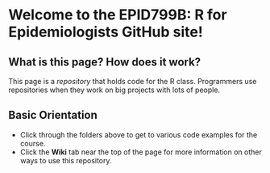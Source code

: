 Welcome to the EPID799B: R for Epidemiologists GitHub site!
==============

What is this page? How does it work?
--------------

This page is a *repository* that holds code for the R class. Programmers use repositories when they work on big projects with lots of people. 

Basic Orientation
--------------

 - Click through the folders above to get to various code examples for the course.
 - Click the **Wiki** tab near the top of the page for more information on other ways to use this repository.

